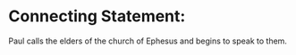 # Connecting Statement:

Paul calls the elders of the church of Ephesus and begins to speak to them.